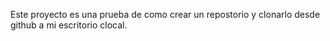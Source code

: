 Este proyecto es una prueba de como crear un repostorio y clonarlo desde github a mi escritorio clocal.
